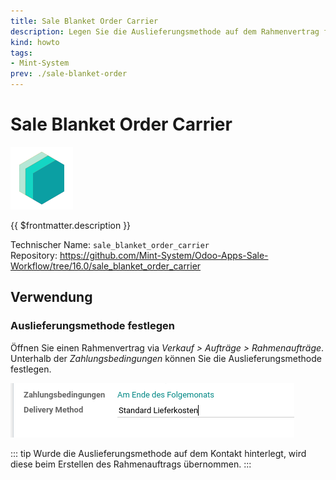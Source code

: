 ```yaml
---
title: Sale Blanket Order Carrier
description: Legen Sie die Auslieferungsmethode auf dem Rahmenvertrag fest.
kind: howto
tags:
- Mint-System
prev: ./sale-blanket-order
---
```

# Sale Blanket Order Carrier
![icon_oms_box](attachments/icons_odoo_mint_system.png)

{{ $frontmatter.description }}

Technischer Name: `sale_blanket_order_carrier`\
Repository: <https://github.com/Mint-System/Odoo-Apps-Sale-Workflow/tree/16.0/sale_blanket_order_carrier>

## Verwendung

### Auslieferungsmethode festlegen

Öffnen Sie einen Rahmenvertrag via *Verkauf > Aufträge > Rahmenaufträge*. Unterhalb der *Zahlungsbedingungen* können Sie die Auslieferungsmethode festlegen.

![](attachments/Sale%20Blanket%20Order%20Carrier.png)

::: tip
Wurde die Auslieferungsmethode auf dem Kontakt hinterlegt, wird diese beim Erstellen des Rahmenauftrags übernommen.
:::
